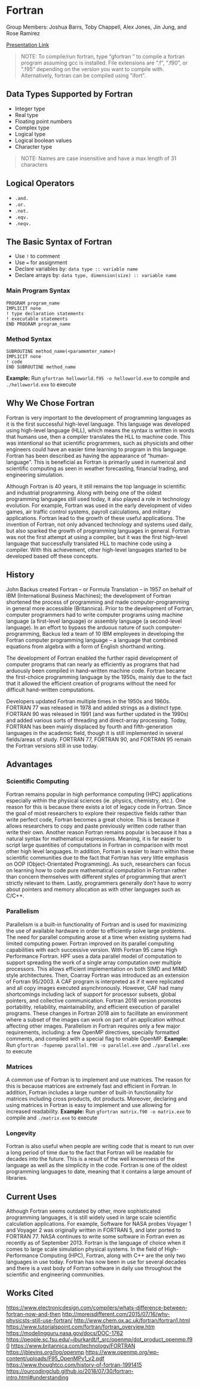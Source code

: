 # Fortran
Group Members: Joshua Barrs, Toby Chappell, Alex Jones, Jin Jung, and Rose Ramirez

[Presentation Link](https://docs.google.com/presentation/d/1K62LHEmTwz9L9m_X7Wj9Fya9YRvVLo_lGcWOvilyDNY/edit?usp=sharing)
> NOTE: To compile/run fortran, type “gfortran <filename>” to compile a fortran program assuming gcc is installed. File extensions are “.f”, “.f90”, or “.f95” depending on the version you want to compile with. Alternatively, fortran can be compiled using "ifort".

## Data Types Supported by Fortran
* Integer type
* Real type
* Floating point numbers
* Complex type
* Logical type
* Logical boolean values
* Character type
> NOTE: Names are case insensitive and have a max length of 31 characters

## Logical Operators
* `.and.`
* `.or.`
* `.not.`
* `.eqv.`
* `.neqv.`

## The Basic Syntax of Fortran
* Use `!` to comment
* Use `=` for assignment
* Declare variables by: `data type :: variable name`
* Declare arrays by: `data type, dimension(size) :: variable name`

### Main Program Syntax
```
PROGRAM program_name
IMPLICIT none      
! type declaration statements      
! executable statements  
END PROGRAM program_name
```
### Method Syntax
```
SUBROUTINE method_name(<paramemter_name>)
IMPLICIT none
! code
END SUBROUTINE method_name
```
**Example:** Run `gfortran helloworld.f95 -o helloworld.exe` to compile and `./helloworld.exe` to execute

## Why We Chose Fortran
Fortran is very important to the development of programming languages as it is the first successful high-level language. This language was developed using high-level language (HLL), which means the syntax is written in words that humans use, then a compiler translates the HLL to machine code. This was intentional so that scientific programmers, such as physicists and other engineers could have an easier time learning to program in this language. Fortran has been described as having the appearance of “human-language”. This is beneficial as Fortran is primarily used in numerical and scientific computing as seen in weather forecasting, financial trading, and engineering simulation.

Although Fortran is 40 years, it still remains the top language in scientific and industrial programming. Along with being one of the oldest programming languages still used today, it also played a role in technology evolution. For example, Fortran was used in the early development of video games, air traffic control systems, payroll calculations, and military applications. Fortran lead to the growth of these useful applications. The invention of Fortran, not only advanced technology and systems used daily, but also sparked the growth of programming languages in general. Fortran was not the first attempt at using a compiler, but it was the first high-level language that successfully translated HLL to machine code using a compiler. With this achievement, other high-level languages started to be developed based off these concepts.

## History
John Backus created Fortran – or Formula Translation – in 1957 on behalf of IBM (International Business Machines); the development of Fortran shortened the process of programming and made computer-programming in general more accessible (Britannica). Prior to the development of Fortran, computer programmers had to write computer programs using machine language (a first-level language) or assembly language (a second-level language). In an effort to bypass the arduous nature of such computer-programming, Backus led a team of 10 IBM employees in developing the Fortran computer programming language – a language that combined equations from algebra with a form of English shorthand writing.

The development of Fortran enabled the further rapid development of computer programs that ran nearly as efficiently as programs that had arduously been compiled in hand-written machine code. Fortran became the first-choice programming language by the 1950s, mainly due to the fact that it allowed the efficient creation of programs without the need for difficult hand-written computations.

Developers updated Fortran multiple times in the 1950s and 1960s. FORTRAN 77 was released in 1978 and added strings as a distinct type. FORTRAN 90 was released in 1991 (and was further updated in the 1990s) and added various sorts of threading and direct-array processing. Today, FORTRAN has been mainly displaced by fourth and fifth-generation languages in the academic field, though it is still implemented in several fields/areas of study. FORTRAN 77, FORTRAN 90, and FORTRAN 95 remain the Fortran versions still in use today.

## Advantages
### Scientific Computing
Fortran remains popular in high performance computing (HPC) applications especially within the physical sciences (ie. physics, chemistry, etc.). One reason for this is because there exists a lot of legacy code in Fortran. Since the goal of most researchers to explore their respective fields rather than write perfect code, Fortran becomes a great choice. This is because it allows researchers to copy and paste previously written code rather than write their own. Another reason Fortran remains popular is because it has a natural syntax for mathematical expressions. Meaning, it is far easier to script large quantities of computations in Fortran in comparison with most other high level languages. In addition, Fortran is easier to learn within these scientific communities due to the fact that Fortran has very little emphasis on OOP (Object-Orientated Programming). As such, researchers can focus on learning how to code pure mathematical computation in Fortran rather than concern themselves with different styles of programming that aren’t strictly relevant to them. Lastly, programmers generally don’t have to worry about pointers and memory allocation as with other languages such as C/C++.
### Parallelism
Parallelism is a built-in functionality of Fortran and is used for maximizing the use of available hardware in order to efficiently solve large problems. The need for parallel computing arose at a time when existing systems had limited computing power. Fortran improved on its parallel computing capabilities with each successive version. With Fortran 95 came High Performance Fortran. HPF uses a data parallel model of computation to support spreading the work of a single array computation over multiple processors. This allows efficient implementation on both SIMD and MIMD style architectures. Then, Coarray Fortran was introduced as an extension of Fortran 95/2003. A CAF program is interpreted as if it were replicated and all copy images executed asynchronously. However, CAF had many shortcomings including lack of support for processor subsets, global pointers, and collective communication. Fortran 2018 version promotes portability, reliability, maintainability, and efficient execution of parallel programs. These changes in Fortran 2018 aim to facilitate an environment where a subset of the images can work on part of an application without affecting other images. Parallelism in Fortran requires only a few major requirements, including: a few OpenMP directives, specially formatted comments, and compiled with a special flag to enable OpenMP.
**Example:** Run `gfortran -fopenmp parallel.f90 -o parallel.exe` and `./parallel.exe` to execute
### Matrices
A common use of Fortran is to implement and use matrices. The reason for this is because matrices are extremely fast and efficient in Fortran. In addition, Fortran includes a large number of built-in functionality for matrices including cross products, dot products. Moreover, declaring and using matrices in Fortran is easy to implement and use allowing for increased readability.
**Example:** Run `gfortran matrix.f90 -o matrix.exe` to compile and `./matrix.exe` to execute
### Longevity
Fortran is also useful when people are writing code that is meant to run over a long period of time due to the fact that Fortran will be readable for decades into the future. This is a result of the well knownness of the language as well as the simplicity in the code. Fortran is one of the oldest programming languages to date, meaning that it contains a large amount of libraries.

## Current Uses
Although Fortran seems outdated by other, more sophisticated programming languages, it is still widely used in large scale scientific calculation applications. For example, Software for NASA probes Voyager 1 and Voyager 2 was originally written in FORTRAN 5, and later ported to FORTRAN 77. NASA continues to write some software in Fortran even as recently as of September 2013. Fortran is the language of choice when it comes to large scale simulation physical systems. In the field of High-Performance Computing (HPC), Fortran, along with C++ are the only two languages in use today. Fortran has now been in use for several decades and there is a vast body of Fortran software in daily use throughout the scientific and engineering communities.

## Works Cited
https://www.electronicdesign.com/compilers/whats-difference-between-fortran-now-and-then
http://moreisdifferent.com/2015/07/16/why-physicsts-still-use-fortran/
http://www.chem.ox.ac.uk/fortran/fortran1.html
https://www.tutorialspoint.com/fortran/fortran_overview.htm
https://modelingguru.nasa.gov/docs/DOC-1762
https://people.sc.fsu.edu/~jburkardt/f_src/openmp/dot_product_openmp.f90
https://www.britannica.com/technology/FORTRAN
https://jblevins.org/log/openmp
https://www.openmp.org/wp-content/uploads/F95_OpenMPv1_v2.pdf
https://www.thoughtco.com/history-of-fortran-1991415
https://ourcodingclub.github.io/2018/07/30/fortran-intro.html#understanding
